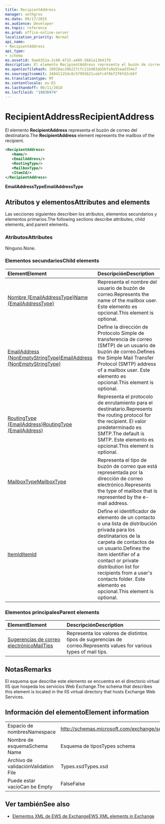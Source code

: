 ```yaml
---
title: RecipientAddress
manager: sethgros
ms.date: 09/17/2015
ms.audience: Developer
ms.topic: reference
ms.prod: office-online-server
localization_priority: Normal
api_name:
- RecipientAddress
api_type:
- schema
ms.assetid: 9ae6351a-2c60-4715-a489-5681a13641f9
description: El elemento RecipientAddress representa el buzón de correo del destinatario.
ms.openlocfilehash: 10928ac206227cfc21bd83ab5bfa9a55aad354e7
ms.sourcegitcommit: 34041125dc8c5f993b21cebfc4f8b72f0fd2cb6f
ms.translationtype: MT
ms.contentlocale: es-ES
ms.lasthandoff: 06/11/2018
ms.locfileid: "19836974"
---
```

# <a name="recipientaddress"></a><span data-ttu-id="4a87a-103">RecipientAddress</span><span class="sxs-lookup"><span data-stu-id="4a87a-103">RecipientAddress</span></span>

<span data-ttu-id="4a87a-104">El elemento **RecipientAddress** representa el buzón de correo del destinatario.</span><span class="sxs-lookup"><span data-stu-id="4a87a-104">The **RecipientAddress** element represents the mailbox of the recipient.</span></span> 
  
```xml
<RecipientAddress>
   <Name/>
   <EmailAddress/>
   <RoutingType/>
   <MailboxType/>
   <ItemId/>
</RecipientAddress>
```

 <span data-ttu-id="4a87a-105">**EmailAddressType**</span><span class="sxs-lookup"><span data-stu-id="4a87a-105">**EmailAddressType**</span></span>
## <a name="attributes-and-elements"></a><span data-ttu-id="4a87a-106">Atributos y elementos</span><span class="sxs-lookup"><span data-stu-id="4a87a-106">Attributes and elements</span></span>

<span data-ttu-id="4a87a-107">Las secciones siguientes describen los atributos, elementos secundarios y elementos primarios.</span><span class="sxs-lookup"><span data-stu-id="4a87a-107">The following sections describe attributes, child elements, and parent elements.</span></span>
  
### <a name="attributes"></a><span data-ttu-id="4a87a-108">Atributos</span><span class="sxs-lookup"><span data-stu-id="4a87a-108">Attributes</span></span>

<span data-ttu-id="4a87a-109">Ninguno.</span><span class="sxs-lookup"><span data-stu-id="4a87a-109">None.</span></span>
  
### <a name="child-elements"></a><span data-ttu-id="4a87a-110">Elementos secundarios</span><span class="sxs-lookup"><span data-stu-id="4a87a-110">Child elements</span></span>

|<span data-ttu-id="4a87a-111">**Element**</span><span class="sxs-lookup"><span data-stu-id="4a87a-111">**Element**</span></span>|<span data-ttu-id="4a87a-112">**Descripción**</span><span class="sxs-lookup"><span data-stu-id="4a87a-112">**Description**</span></span>|
|:-----|:-----|
|[<span data-ttu-id="4a87a-113">Nombre (EmailAddressType)</span><span class="sxs-lookup"><span data-stu-id="4a87a-113">Name (EmailAddressType)</span></span>](name-emailaddresstype.md) <br/> |<span data-ttu-id="4a87a-114">Representa el nombre del usuario de buzón de correo.</span><span class="sxs-lookup"><span data-stu-id="4a87a-114">Represents the name of the mailbox user.</span></span> <span data-ttu-id="4a87a-115">Este elemento es opcional.</span><span class="sxs-lookup"><span data-stu-id="4a87a-115">This element is optional.</span></span>  <br/> |
|[<span data-ttu-id="4a87a-116">EmailAddress (NonEmptyStringType)</span><span class="sxs-lookup"><span data-stu-id="4a87a-116">EmailAddress (NonEmptyStringType)</span></span>](emailaddress-nonemptystringtype.md) <br/> |<span data-ttu-id="4a87a-117">Define la dirección de Protocolo Simple de transferencia de correo (SMTP) de un usuario de buzón de correo.</span><span class="sxs-lookup"><span data-stu-id="4a87a-117">Defines the Simple Mail Transfer Protocol (SMTP) address of a mailbox user.</span></span> <span data-ttu-id="4a87a-118">Este elemento es opcional.</span><span class="sxs-lookup"><span data-stu-id="4a87a-118">This element is optional.</span></span>  <br/> |
|[<span data-ttu-id="4a87a-119">RoutingType (EmailAddress)</span><span class="sxs-lookup"><span data-stu-id="4a87a-119">RoutingType (EmailAddress)</span></span>](routingtype-emailaddress.md) <br/> |<span data-ttu-id="4a87a-120">Representa el protocolo de enrutamiento para el destinatario.</span><span class="sxs-lookup"><span data-stu-id="4a87a-120">Represents the routing protocol for the recipient.</span></span> <span data-ttu-id="4a87a-121">El valor predeterminado es SMTP.</span><span class="sxs-lookup"><span data-stu-id="4a87a-121">The default is SMTP.</span></span> <span data-ttu-id="4a87a-122">Este elemento es opcional.</span><span class="sxs-lookup"><span data-stu-id="4a87a-122">This element is optional.</span></span>  <br/> |
|[<span data-ttu-id="4a87a-123">MailboxType</span><span class="sxs-lookup"><span data-stu-id="4a87a-123">MailboxType</span></span>](mailboxtype.md) <br/> |<span data-ttu-id="4a87a-124">Representa el tipo de buzón de correo que está representada por la dirección de correo electrónico.</span><span class="sxs-lookup"><span data-stu-id="4a87a-124">Represents the type of mailbox that is represented by the e-mail address.</span></span>  <br/> |
|[<span data-ttu-id="4a87a-125">ItemId</span><span class="sxs-lookup"><span data-stu-id="4a87a-125">ItemId</span></span>](itemid.md) <br/> |<span data-ttu-id="4a87a-126">Define el identificador de elemento de un contacto o una lista de distribución privada para los destinatarios de la carpeta de contactos de un usuario.</span><span class="sxs-lookup"><span data-stu-id="4a87a-126">Defines the item identifier of a contact or private distribution list for recipients from a user's contacts folder.</span></span> <span data-ttu-id="4a87a-127">Este elemento es opcional.</span><span class="sxs-lookup"><span data-stu-id="4a87a-127">This element is optional.</span></span>  <br/> |
   
### <a name="parent-elements"></a><span data-ttu-id="4a87a-128">Elementos principales</span><span class="sxs-lookup"><span data-stu-id="4a87a-128">Parent elements</span></span>

|<span data-ttu-id="4a87a-129">**Element**</span><span class="sxs-lookup"><span data-stu-id="4a87a-129">**Element**</span></span>|<span data-ttu-id="4a87a-130">**Descripción**</span><span class="sxs-lookup"><span data-stu-id="4a87a-130">**Description**</span></span>|
|:-----|:-----|
|[<span data-ttu-id="4a87a-131">Sugerencias de correo electrónico</span><span class="sxs-lookup"><span data-stu-id="4a87a-131">MailTips</span></span>](mailtips.md) <br/> |<span data-ttu-id="4a87a-132">Representa los valores de distintos tipos de sugerencias de correo.</span><span class="sxs-lookup"><span data-stu-id="4a87a-132">Represents values for various types of mail tips.</span></span>  <br/> |
   
## <a name="remarks"></a><span data-ttu-id="4a87a-133">Notas</span><span class="sxs-lookup"><span data-stu-id="4a87a-133">Remarks</span></span>

<span data-ttu-id="4a87a-134">El esquema que describe este elemento se encuentra en el directorio virtual IIS que hospeda los servicios Web Exchange.</span><span class="sxs-lookup"><span data-stu-id="4a87a-134">The schema that describes this element is located in the IIS virtual directory that hosts Exchange Web Services.</span></span>
  
## <a name="element-information"></a><span data-ttu-id="4a87a-135">Información del elemento</span><span class="sxs-lookup"><span data-stu-id="4a87a-135">Element information</span></span>

|||
|:-----|:-----|
|<span data-ttu-id="4a87a-136">Espacio de nombres</span><span class="sxs-lookup"><span data-stu-id="4a87a-136">Namespace</span></span>  <br/> |http://schemas.microsoft.com/exchange/services/2006/types  <br/> |
|<span data-ttu-id="4a87a-137">Nombre de esquema</span><span class="sxs-lookup"><span data-stu-id="4a87a-137">Schema Name</span></span>  <br/> |<span data-ttu-id="4a87a-138">Esquema de tipos</span><span class="sxs-lookup"><span data-stu-id="4a87a-138">Types schema</span></span>  <br/> |
|<span data-ttu-id="4a87a-139">Archivo de validación</span><span class="sxs-lookup"><span data-stu-id="4a87a-139">Validation File</span></span>  <br/> |<span data-ttu-id="4a87a-140">Types.xsd</span><span class="sxs-lookup"><span data-stu-id="4a87a-140">Types.xsd</span></span>  <br/> |
|<span data-ttu-id="4a87a-141">Puede estar vacío</span><span class="sxs-lookup"><span data-stu-id="4a87a-141">Can be Empty</span></span>  <br/> |<span data-ttu-id="4a87a-142">False</span><span class="sxs-lookup"><span data-stu-id="4a87a-142">False</span></span>  <br/> |
   
## <a name="see-also"></a><span data-ttu-id="4a87a-143">Ver también</span><span class="sxs-lookup"><span data-stu-id="4a87a-143">See also</span></span>



- [<span data-ttu-id="4a87a-144">Elementos XML de EWS de Exchange</span><span class="sxs-lookup"><span data-stu-id="4a87a-144">EWS XML elements in Exchange</span></span>](ews-xml-elements-in-exchange.md)

